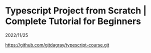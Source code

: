 # Typescript Project from Scratch | Complete Tutorial for Beginners

2022/11/25

https://github.com/gitdagray/typescript-course.git
